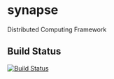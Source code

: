 # synapse
Distributed Computing Framework

## Build Status
[![Build Status](https://travis-ci.org/vivisect/synapse.svg)](https://travis-ci.org/vivisect/synapse)

